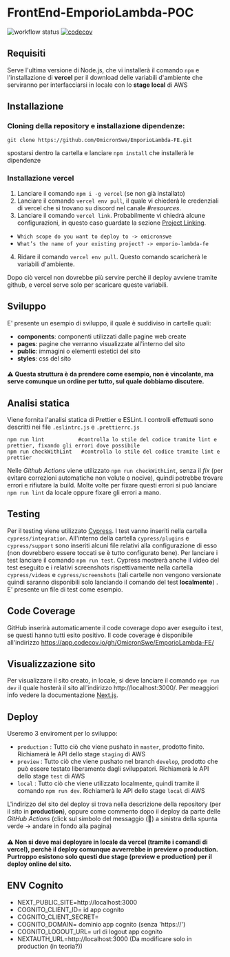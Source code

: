 # FrontEnd-EmporioLambda-POC

![workflow status](https://github.com/github/docs/actions/workflows/deployWebsite.yml/badge.svg)
[![codecov](https://codecov.io/gh/OmicronSwe/EmporioLambda-FE/branch/master/graph/badge.svg?token=S45ES4F9UL)](https://codecov.io/gh/OmicronSwe/EmporioLambda-FE)


## Requisiti
Serve l'ultima versione di Node.js, che vi installerà il comando `npm` e l'installazione di **vercel** per il download delle variabili d'ambiente che serviranno per interfacciarsi in locale con lo **stage local** di AWS

## Installazione
 ### Cloning della repository e installazione dipendenze:

```
git clone https://github.com/OmicronSwe/EmporioLambda-FE.git
```
spostarsi dentro la cartella e lanciare `npm install` che installerà le dipendenze

### Installazione vercel

1. Lanciare il comando `npm i -g vercel` (se non già installato)
2. Lanciare il comando `vercel env pull`, il quale vi chiederà le credenziali di vercel che si trovano su discord nel canale *#resources*. 
3. Lanciare il comando `vercel link`. Probabilmente vi chiedrà alcune configurazioni, in questo caso guardate la sezione [Project Linking](https://vercel.com/docs/cli).  

- `Which scope do you want to deploy to -> omicronswe`
- `What’s the name of your existing project? -> emporio-lambda-fe`

4. Ridare il comando `vercel env pull`. Questo comando scaricherà le variabili d'ambiente.

Dopo ciò vercel non dovrebbe più servire perchè il deploy avviene tramite github, e vercel serve solo per scaricare queste variabili.

## Sviluppo
E' presente un esempio di sviluppo, il quale è suddiviso in cartelle quali:
- **components**: componenti utilizzati dalle pagine web create
- **pages**: pagine che verranno visualizzate all'interno del sito
- **public**: immagini o elementi estetici del sito
- **styles**: css del sito

#### ⚠️ Questa struttura è da prendere come esempio, non è vincolante, ma serve comunque un ordine per tutto, sul quale dobbiamo discutere.

## Analisi statica
Viene fornita l'analisi statica di Prettier e ESLint. I controlli effettuati sono descritti nei file `.eslintrc.js` e `.prettierrc.js`
```
npm run lint           #controlla lo stile del codice tramite lint e prettier, fixando gli errori dove possibile
npm run checkWithLint   #controlla lo stile del codice tramite lint e prettier
```

Nelle *Github Actions* viene utilizzato `npm run checkWithLint`, senza il *fix* (per evitare correzioni automatiche non volute o nocive), quindi potrebbe trovare errori e rifiutare la build. Molte volte per fixare questi errori si può lanciare `npm run lint` da locale oppure fixare gli errori a mano.

## Testing
Per il testing viene utilizzato [Cypress](https://docs.cypress.io/guides/overview/why-cypress.html#In-a-nutshell). I test vanno inseriti nella cartella `cypress/integration`. All'interno della cartella `cypress/plugins` e `cypress/support` sono inseriti alcuni file relativi alla configurazione di esso (non dovrebbero essere toccati se è tutto configurato bene). Per lanciare i test lanciare il comando `npm run test`. Cypress mostrerà anche il video del test eseguito e i relativi screenshots rispettivamente nella cartella `cypress/videos` e `cypress/screenshots` (tali cartelle non vengono versionate quindi saranno disponibili solo lanciando il comando del test **localmente**) . E' presente un file di test come esempio.

## Code Coverage
GitHub inserirà automaticamente il code coverage dopo aver eseguito i test, se questi hanno tutti esito positivo. Il code coverage è disponibile all'indirizzo https://app.codecov.io/gh/OmicronSwe/EmporioLambda-FE/

## Visualizzazione sito
Per visualizzare il sito creato, in locale, si deve lanciare il comando `npm run dev` il quale hosterà il sito all'indirizzo http://localhost:3000/. Per meaggiori info vedere la documentazione [Next.js](https://nextjs.org/docs).

## Deploy
Useremo 3 enviroment per lo sviluppo:

- `production` : Tutto ciò che viene pushato in `master`, prodotto finito. Richiamerà le API dello stage `staging` di AWS 
- `preview` : Tutto ciò che viene pushato nel branch `develop`, prodotto che può essere testato liberamente dagli sviluppatori. Richiamerà le API dello stage `test` di AWS
- `local` : Tutto ciò che viene utilizzato localmente, quindi tramite il comando `npm run dev`. Richiamerà le API dello stage `local` di AWS

L'indirizzo del sito del deploy si trova nella descrizione della repository (per il sito in **production**), oppure come commento dopo il deploy da parte delle *GitHub Actions* (click sul simbolo del messaggio (💬) a sinistra della spunta verde -> andare in fondo alla pagina) 

#### ⚠️ Non si deve mai deployare in locale da vercel (tramite i comandi di vercel), perchè il deploy comunque avverrebbe in **preview** o **production**. Purtroppo esistono solo questi due stage (preview e production) per il deploy online del sito.

## ENV Cognito
- NEXT_PUBLIC_SITE=http://localhost:3000 
- COGNITO_CLIENT_ID= id app cognito
- COGNITO_CLIENT_SECRET=
- COGNITO_DOMAIN= dominio app cognito (senza 'https://')
- COGNITO_LOGOUT_URL= url di logout app cognito
- NEXTAUTH_URL=http://localhost:3000 (Da modificare solo in production (in teoria?))